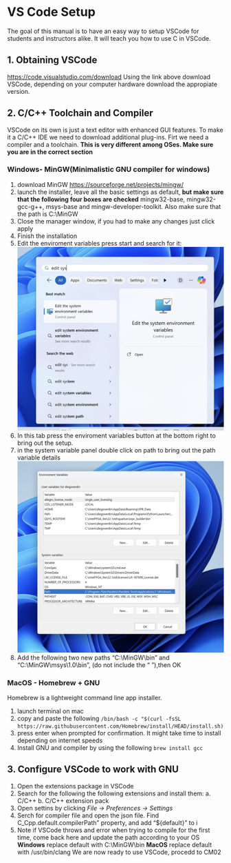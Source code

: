 # VS Code Setup
The goal of this manual is to have an easy way to setup VSCode for students and instructors alike. It will teach you how to use C in VSCode.
## 1. Obtaining VSCode
 https://code.visualstudio.com/download
Using the link above download VSCode, depending on your computer hardware download the appropiate version. 

## 2. C/C++ Toolchain and Compiler
VSCode on its own is just a text editor with enhanced GUI features. To make it a C/C++ IDE we need to download additional plug-ins. Firt we need a compiler and a toolchain. 
**This is very different among OSes. Make sure you are in the correct section**
### Windows- MinGW(Minimalistic GNU compiler for windows)
1) download MinGW https://sourceforge.net/projects/mingw/ 
2) launch the installer, leave all the basic settings as default, **but make sure that the following four boxes are checked** mingw32-base, mingw32-gcc-g++, msys-base and mingw-developer-toolkit. Also make sure that the path is C:\MinGW
3) Close the manager window, if you had to make any changes just click apply
4) Finish the installation
5) Edit the enviroment variables press start and search for it:
![](/ArduinoUnoCourse/images/EV0.png)
6) In this tab press the enviroment variables button at the bottom right to bring out the setup. 
8) in the system variable panel double click on path to bring out the path variable details
![](/ArduinoUnoCourse//images/EV1.png)
9) Add the following two new paths “C:\MinGW\bin” and “C:\MinGW\msys\1.0\bin”, (do not include the “ ”),then OK

### MacOS - Homebrew + GNU
Homebrew is a lightweight command line app installer. 
1) launch terminal on mac
2) copy and paste the following
`/bin/bash -c "$(curl -fsSL https://raw.githubusercontent.com/Homebrew/install/HEAD/install.sh)`
3) press enter when prompted for confirmation. It might take time to install depending on internet speeds
5) Install GNU and compiler by using the following
`brew install gcc`
## 3. Configure VSCode to work with GNU
1) Open the extensions package in VSCode
2) Search for the following the following extensions and install them:
 a. C/C++
 b. C/C++ extension pack
3) Open settins by clicking *File -> Preferences -> Settings*
4) Serch for compiler file and open the json file. Find C_Cpp.default.compilerPath” property, and add “${default}” to i
5) Note if VSCode throws and error when trying to compile for the first time, come back here and update the path according to your OS
**Windows** replace default with C:\\MinGW\\bin
**MacOS** replace default with /usr/bin/clang
We are now ready to use VSCode, procedd to CM02

